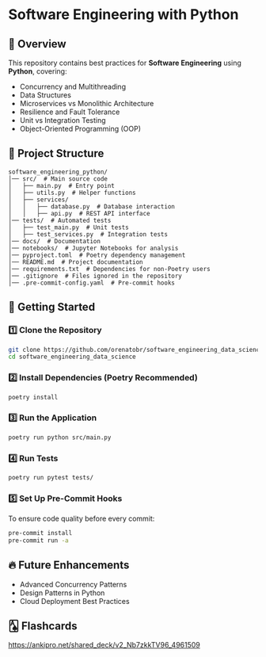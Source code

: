 # Software Engineering with Python

## 📌 Overview
This repository contains best practices for **Software Engineering** using **Python**, covering:

- Concurrency and Multithreading
- Data Structures
- Microservices vs Monolithic Architecture
- Resilience and Fault Tolerance
- Unit vs Integration Testing
- Object-Oriented Programming (OOP)

## 📂 Project Structure
```
software_engineering_python/
│── src/  # Main source code
│   ├── main.py  # Entry point
│   ├── utils.py  # Helper functions
│   ├── services/
│   │   ├── database.py  # Database interaction
│   │   ├── api.py  # REST API interface
│── tests/  # Automated tests
│   ├── test_main.py  # Unit tests
│   ├── test_services.py  # Integration tests
│── docs/  # Documentation
│── notebooks/  # Jupyter Notebooks for analysis
│── pyproject.toml  # Poetry dependency management
│── README.md  # Project documentation
│── requirements.txt  # Dependencies for non-Poetry users
│── .gitignore  # Files ignored in the repository
│── .pre-commit-config.yaml  # Pre-commit hooks
```

## 🚀 Getting Started

### 1️⃣ Clone the Repository
```bash
git clone https://github.com/orenatobr/software_engineering_data_science.git
cd software_engineering_data_science
```

### 2️⃣ Install Dependencies (Poetry Recommended)
```bash
poetry install
```

### 3️⃣ Run the Application
```bash
poetry run python src/main.py
```

### 4️⃣ Run Tests
```bash
poetry run pytest tests/
```

### 5️⃣ Set Up Pre-Commit Hooks
To ensure code quality before every commit:
```bash
pre-commit install
pre-commit run -a
```

## 🔥 Future Enhancements
- Advanced Concurrency Patterns
- Design Patterns in Python
- Cloud Deployment Best Practices

## 🂡 Flashcards
https://ankipro.net/shared_deck/v2_Nb7zkkTV96_4961509
